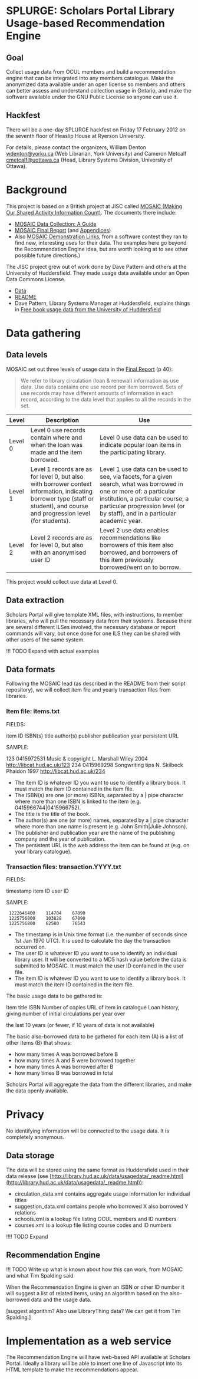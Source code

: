 # SPLURGE: Scholars Portal Library Usage-based Recommendation Engine

## Goal

Collect usage data from OCUL members and build a recommendation engine that can be integrated into any members catalogue. Make the anonymized data available under an open license so members and others can better assess and understand collection usage in Ontario, and make the software available under the GNU Public License so anyone can use it.

## Hackfest

There will be a one-day SPLURGE hackfest on Friday 17 February 2012 on the seventh floor of Heaslip House at Ryerson University.

For details, please contact the organizers, William Denton <wdenton@yorku.ca> (Web Librarian, York University) and Cameron Metcalf <cmetcalf@uottawa.ca> (Head, Library Systems Division, University of Ottawa).

# Background

This project is based on a British project at JISC called [MOSAIC (Making Our Shared Activity Information Count)](http://sero.co.uk/jisc-mosaic-documents.html). The documents there include:

* [MOSAIC Data Collection: A Guide](http://sero.co.uk/assets/090514%20MOSAIC%20data%20collection%20-%20A%20guide%20v01.pdf)
* [MOSAIC Final Report](http://sero.co.uk/mosaic/100322_MOSAIC_Final_Report_v7_FINAL.pdf) (and [Appendices](http://sero.co.uk/mosaic/100212%20MOSAIC%20Final%20Report%20Appendices%20FINAL.pdf))
* Also [MOSAIC Demonstration Links](http://sero.co.uk/mosaic/091012-MOSAIC-Demonstration-Links.doc), from a software contest they ran to find new, interesting uses for their data. The examples here go beyond 
the Recommendation Engine idea, but are worth looking at to see other 
possible future directions.)

The JISC project grew out of work done by Dave Pattern and others at the 
University of Huddersfield. They made usage data available under an Open 
Data Commons License.

* [Data](http://library.hud.ac.uk/data/usagedata/)
* [README](http://library.hud.ac.uk/data/usagedata/_readme.html)
* Dave Pattern, Library Systems Manager at Huddersfield, explains things in [Free book usage data from the University of Huddersfield](http://www.daveyp.com/blog/archives/528)

# Data gathering

## Data levels

MOSAIC set out three levels of usage data in the [Final Report](http://sero.co.uk/mosaic/100322_MOSAIC_Final_Report_v7_FINAL.pdf) (p 40):

> We refer to library circulation (loan & renewal) information as use data. Use 
> data contains one use record per item borrowed. Sets of use records may 
> have different amounts of information in each record, according to the 
> data level that applies to all the records in the set.

<table>
<thead>
<tr>
<th>Level</th>
<th>Description</th>
<th>Use</th>
</tr>
</thead>
<tbody>
<tr>
<td>Level 0</td>
<td>Level 0 use records contain where and when the loan was made and the item borrowed.</td>
<td>Level 0 use data can be used to indicate popular loan items in the participating library.</td>
</tr>
<tr>
<td>Level 1</td>
<td>Level 1 records are as for level 0, but also with borrower context information, indicating borrower type (staff or student), and course and progression level (for students).</td>
<td>Level 1 use data can be used to see, via facets, for a given search, what was borrowed in one or more of: a particular institution, a particular course, a particular progression level (or by staff), and in a particular academic year.</td>
</tr>
<tr>
<td>Level 2</td>
<td>Level 2 records are as for level 0, but also with an anonymised user ID</td>
<td>Level 2 use data enables recommendations like borrowers of this item also borrowed, and borrowers of this item previously borrowed/went on to borrow.</td>
</tr>
</tbody>
</table>

This project would collect use data at Level 0.

## Data extraction

Scholars Portal will give template XML files, with instructions, to member libraries, who will pull the necessary data from their systems. Because there are several different ILSes involved, the necessary database or report commands will vary, but once done for one ILS they can be shared with other users of the same system.

!!! TODO Expand with actual examples

## Data formats

Following the MOSAIC lead (as described in the README from their script repository), we will collect item file and yearly transaction files from libraries.

### Item file: items.txt

FIELDS:

  item ID
  ISBN(s)
  title
  author(s)
  publisher
  publication year
  persistent URL

SAMPLE:

123  0415972531  Music & copyright  L. Marshall  Wiley    2004 http://libcat.hud.ac.uk/123
234  0415969298  Songwriting tips   N. Skilbeck  Phaidon  1997 http://libcat.hud.ac.uk/234

* The item ID is whatever ID you want to use to identify a library book. It must match the item ID contained in the item file.
* The ISBN(s) are one (or more) ISBNs, separated by a | pipe character where more than one ISBN is linked to the item (e.g. 0415966744|0415966752).
* The title is the title of the book.
* The author(s) are one (or more) names, separated by a | pipe character where more than one name is present (e.g. John Smith|Julie Johnson).
* The publisher and publication year are the name of the publishing company and the year of publication.
* The persistent URL is the web address the item can be found at (e.g. on your library catalogue).

### Transaction files: transaction.YYYY.txt

FIELDS:

  timestamp
  item ID
  user ID

SAMPLE:

     1222646400    114784    67890
     1225756800    103828    67890
     1225756800    62580     76543

* The timestamp is in Unix time format (i.e. the number of seconds since 1st Jan 1970 UTC). It is used to calculate the day the transaction occurred on.
* The user ID is whatever ID you want to use to identify an individual library user. It will be converted to a MD5 hash value before the data is submitted to MOSAIC. It must match the user ID contained in the user file.
* The item ID is whatever ID you want to use to identify a library book. It must match the item ID contained in the item file.

The basic usage data to be gathered is:

  Item title
  ISBN
  Number of copies
  URL of item in catalogue
  Loan history, giving number of initial circulations per year over 
  
the last 10 years (or fewer, if 10 years of data is not available)

The basic also-borrowed data to be gathered for each item (A) is a list of other items (B) that shows:

* how many times A was borrowed before B
* how many times A and B were borrowed together
* how many times A was borrowed after B
* how many times B was borrowed in total

Scholars Portal will aggregate the data from the different libraries, and make the data openly available.

# Privacy

No identifying information will be connected to the usage data. It is completely anonymous.

## Data storage

The data will be stored using the same format as Huddersfield used in their data release (see [http://library.hud.ac.uk/data/usagedata/_readme.html](http://library.hud.ac.uk/data/usagedata/_readme.html)):

* circulation\_data.xml contains aggregate usage information for individual titles
* suggestion\_data.xml contains people who borrowed X also borrowed Y relations
* schools.xml is a lookup file listing OCUL members and ID numbers
* courses.xml is a lookup file listing course codes and ID numbers

!!!! TODO Expand

## Recommendation Engine

!!! TODO Write up what is known about how this can work, from MOSAIC and what Tim Spalding said

When the Recommendation Engine is given an ISBN or other ID number it will suggest a list of related items, using an algorithm based on the also-borrowed data and the usage data.

[suggest algorithm? Also use LibraryThing data? We can get it from Tim Spalding.]

# Implementation as a web service

The Recommendation Engine will have web-based API available at Scholars Portal. Ideally a library will be able to insert one line of Javascript into its HTML template to make the recommendations appear.


